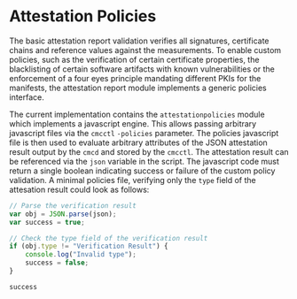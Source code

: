 # Attestation Policies

The basic attestation report validation verifies all signatures, certificate chains and reference
values against the measurements. To enable custom policies, such as the verification of certain
certificate properties, the blacklisting of certain software artifacts with known vulnerabilities
or the enforcement of a four eyes principle mandating different PKIs for the manifests, the
attestation report module implements a generic policies interface.

The current implementation contains the `attestationpolicies` module which implements a javascript
engine. This allows passing arbitrary javascript files via the `cmcctl` `-policies` parameter.
The policies javascript file is then used to evaluate arbitrary attributes of the JSON
attestation result output by the `cmcd` and stored by the `cmcctl`. The attestation result
can be referenced via the `json` variable in the script. The javascript code must return a single
boolean indicating success or failure of the custom policy validation. A minimal policies file, verifying only the `type` field of the attesation result could look as follows:

```js
// Parse the verification result
var obj = JSON.parse(json);
var success = true;

// Check the type field of the verification result
if (obj.type != "Verification Result") {
    console.log("Invalid type");
    success = false;
}

success
```

